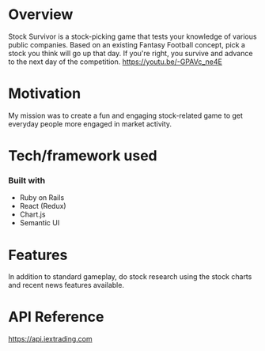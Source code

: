 # Overview
Stock Survivor is a stock-picking game that tests your knowledge of various public companies. Based on an existing Fantasy Football concept, pick a stock you think will go up that day. If you're right, you survive and advance to the next day of the competition.
https://youtu.be/-GPAVc_ne4E

# Motivation
My mission was to create a fun and engaging stock-related game to get everyday people more engaged in market activity.

# Tech/framework used

### Built with
  * Ruby on Rails
  * React (Redux)
  * Chart.js
  * Semantic UI

# Features
In addition to standard gameplay, do stock research using the stock charts and recent news features available.

# API Reference
https://api.iextrading.com
